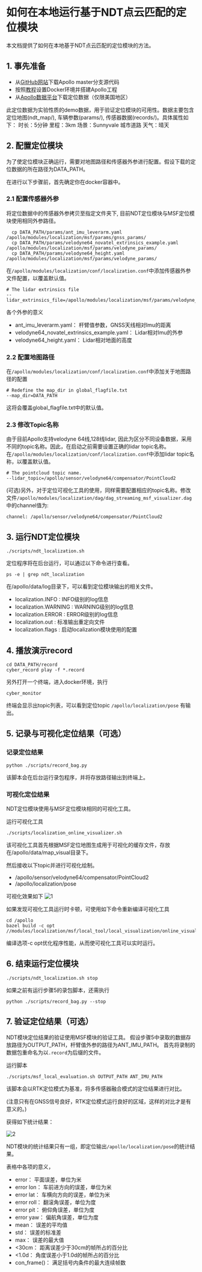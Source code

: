 # 如何在本地运行基于NDT点云匹配的定位模块

本文档提供了如何在本地基于NDT点云匹配的定位模块的方法。

## 1. 事先准备
 - 从[GitHub网站](https://github.com/ApolloAuto/apollo)下载Apollo master分支源代码
 - 按照[教程](../01_Installation%20Instructions/apollo_software_installation_guide.md)设置Docker环境并搭建Apollo工程
 - 从[Apollo数据平台](http://data.apollo.auto/?name=sensor%20data&data_key=multisensor&data_type=1&locale=en-us&lang=en)下载定位数据（仅限美国地区）

此定位数据为实验性质的demo数据，用于验证定位模块的可用性。数据主要包含定位地图(ndt_map/), 车辆参数(params/), 传感器数据(records/)。具体属性如下：
时长：5分钟
里程：3km
场景：Sunnyvale 城市道路
天气：晴天

## 2. 配置定位模块
为了使定位模块正确运行，需要对地图路径和传感器外参进行配置。假设下载的定位数据的所在路径为DATA_PATH。

在进行以下步骤前，首先确定你在docker容器中。

### 2.1 配置传感器外参
将定位数据中的传感器外参拷贝至指定文件夹下, 目前NDT定位模块与MSF定位模块使用相同外参路径。

```
  cp DATA_PATH/params/ant_imu_leverarm.yaml /apollo/modules/localization/msf/params/gnss_params/
  cp DATA_PATH/params/velodyne64_novatel_extrinsics_example.yaml /apollo/modules/localization/msf/params/velodyne_params/
  cp DATA_PATH/params/velodyne64_height.yaml /apollo/modules/localization/msf/params/velodyne_params/
```
在`/apollo/modules/localization/conf/localization.conf`中添加传感器外参文件配置，以覆盖默认值。
```
# The lidar extrinsics file
--lidar_extrinsics_file=/apollo/modules/localization/msf/params/velodyne_params/velodyne64_novatel_extrinsics_example.yaml
```
各个外参的意义
 - ant_imu_leverarm.yaml： 杆臂值参数，GNSS天线相对Imu的距离
 - velodyne64_novatel_extrinsics_example.yaml： Lidar相对Imu的外参
 - velodyne64_height.yaml： Lidar相对地面的高度

### 2.2 配置地图路径
在`/apollo/modules/localization/conf/localization.conf`中添加关于地图路径的配置

```
# Redefine the map_dir in global_flagfile.txt
--map_dir=DATA_PATH
```
这将会覆盖global_flagfile.txt中的默认值。

### 2.3 修改Topic名称
由于目前Apollo支持velodyne 64线,128线lidar, 因此为区分不同设备数据，采用不同的topic名称。因此，在启动之前需要设置正确的lidar topic名称。在`/apollo/modules/localization/conf/localization.conf`中添加lidar topic名称，以覆盖默认值。
```
# The pointcloud topic name.
--lidar_topic=/apollo/sensor/velodyne64/compensator/PointCloud2
```
(可选)另外，对于定位可视化工具的使用，同样需要配置相应的topic名称。修改文件`/apollo/modules/localization/dag/dag_streaming_msf_visualizer.dag` 中的channel值为:
```
channel: /apollo/sensor/velodyne64/compensator/PointCloud2
```

## 3. 运行NDT定位模块
```
./scripts/ndt_localization.sh
```
定位程序将在后台运行，可以通过以下命令进行查看。
```
ps -e | grep ndt_localization
```

在/apollo/data/log目录下，可以看到定位模块输出的相关文件。

 - localization.INFO : INFO级别的log信息
 - localization.WARNING : WARNING级别的log信息
 - localization.ERROR : ERROR级别的log信息
 - localization.out : 标准输出重定向文件
 - localization.flags : 启动localization模块使用的配置

## 4. 播放演示record
```
cd DATA_PATH/record
cyber_record play -f *.record
```
另外打开一个终端，进入docker环境，执行
```
cyber_monitor
```
终端会显示出topic列表，可以看到定位topic `/apollo/localization/pose` 有输出。

## 5. 记录与可视化定位结果（可选）
### 记录定位结果
```
python ./scripts/record_bag.py
```
该脚本会在后台运行录包程序，并将存放路径输出到终端上。

### 可视化定位结果
NDT定位模块使用与MSF定位模块相同的可视化工具。

运行可视化工具

```
./scripts/localization_online_visualizer.sh
```
该可视化工具首先根据MSF定位地图生成用于可视化的缓存文件，存放在/apollo/data/map_visual目录下。

然后接收以下topic并进行可视化绘制。

 - /apollo/sensor/velodyne64/compensator/PointCloud2
 - /apollo/localization/pose

可视化效果如下
![1](images/ndt_localization/online_visualizer.png)

如果发现可视化工具运行时卡顿，可使用如下命令重新编译可视化工具

```
cd /apollo
bazel build -c opt //modules/localization/msf/local_tool/local_visualization/online_visual:online_local_visualizer
```

编译选项-c opt优化程序性能，从而使可视化工具可以实时运行。

## 6. 结束运行定位模块

```
./scripts/ndt_localization.sh stop
```

如果之前有运行步骤5的录包脚本，还需执行

```
python ./scripts/record_bag.py --stop
```

## 7. 验证定位结果（可选）

NDT模块定位结果的验证使用MSF模块的验证工具。
假设步骤5中录取的数据存放路径为OUTPUT_PATH，杆臂值外参的路径为ANT_IMU_PATH。
首先将录制的数据包重命名为以`.record`为后缀的文件。

运行脚本
```
./scripts/msf_local_evaluation.sh OUTPUT_PATH ANT_IMU_PATH
```
该脚本会以RTK定位模式为基准，将多传感器融合模式的定位结果进行对比。

(注意只有在GNSS信号良好，RTK定位模式运行良好的区域，这样的对比才是有意义的。)

获得如下统计结果：

![2](images/ndt_localization/ndt_eval.png)

NDT模块的统计结果只有一组，即定位输出`/apollo/localization/pose`的统计结果。

表格中各项的意义，
 - error：  平面误差，单位为米
 - error lon：  车前进方向的误差，单位为米
 - error lat：  车横向方向的误差，单位为米
 - error roll： 翻滚角误差，单位为度
 - error pit：  俯仰角误差，单位为度
 - error yaw：  偏航角误差，单位为度
 - mean： 误差的平均值
 - std：  误差的标准差
 - max：  误差的最大值
 - <30cm：  距离误差少于30cm的帧所占的百分比
 - <1.0d：  角度误差小于1.0d的帧所占的百分比
 - con_frame()： 满足括号内条件的最大连续帧数
